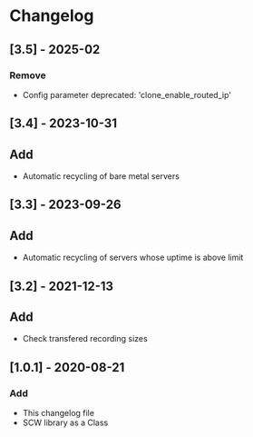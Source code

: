 # Changelog

## [3.5] - 2025-02
### Remove
- Config parameter deprecated: 'clone_enable_routed_ip'

## [3.4] - 2023-10-31
## Add
- Automatic recycling of bare metal servers

## [3.3] - 2023-09-26
## Add
- Automatic recycling of servers whose uptime is above limit

## [3.2] - 2021-12-13
## Add
- Check transfered recording sizes

## [1.0.1] - 2020-08-21
### Add
- This changelog file
- SCW library as a Class
